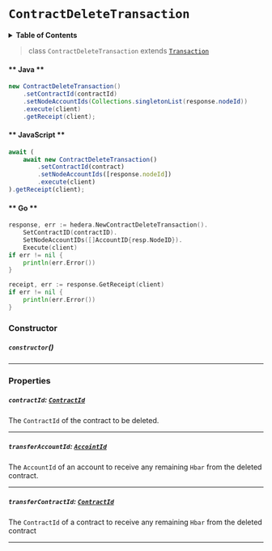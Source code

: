 # `ContractDeleteTransaction`

<details>
<summary><b>Table of Contents</b></summary>

| Item | Java | JavaScript | Go
| - | - | - | - |
| [`ContractId`](#contractid-contractidreferencecontractcontractidmd) | ✅ | ✅ | ✅
| [`TransferAccountId`](#transferaccountid-accointidreferencecryptocurrencyaccountidmd) | ✅ | ✅ | ✅
| [`TransferContractId`](#transfercontractid-contractidreferencecontractcontractidmd) | ✅ | ✅ | ✅
</details>

> class `ContractDeleteTransaction` extends [`Transaction`](reference/Transaction.md)

<!-- tabs:start -->

#### ** Java **

```java
new ContractDeleteTransaction()
    .setContractId(contractId)
    .setNodeAccountIds(Collections.singletonList(response.nodeId))
    .execute(client)
    .getReceipt(client);
```

#### ** JavaScript **

```js
await (
    await new ContractDeleteTransaction()
        .setContractId(contract)
        .setNodeAccountIds([response.nodeId])
        .execute(client)
).getReceipt(client);
```

#### ** Go **

```go
response, err := hedera.NewContractDeleteTransaction().
    SetContractID(contractID).
    SetNodeAccountIDs([]AccountID{resp.NodeID}).
    Execute(client)
if err != nil {
    println(err.Error())
}

receipt, err := response.GetReceipt(client)
if err != nil {
    println(err.Error())
}
```

<!-- tabs:end -->

### Constructor

##### `constructor`()

---

### Properties

##### `contractId`: [`ContractId`](reference/contract/ContractId.md)

The `ContractId` of the contract to be deleted.

---

##### `transferAccountId`: [`AccointId`](reference/cryptocurrency/AccountId.md)

The `AccountId` of an account to receive any remaining `Hbar` from the deleted contract.

---

##### `transferContractId`: [`ContractId`](reference/contract/ContractId.md)

The `ContractId` of a contract to receive any remaining `Hbar` from the deleted contract

---
